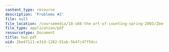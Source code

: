 ```yaml
---
content_type: resource
description: 'Problems #2'
file: null
file_location: /coursemedia/18-s66-the-art-of-counting-spring-2003/2be47111e31d128291ab5b47c47f54cc_hw2.pdf
file_type: application/pdf
resourcetype: Document
title: hw2.pdf
uid: 2be47111-e31d-1282-91ab-5b47c47f54cc
---
```

